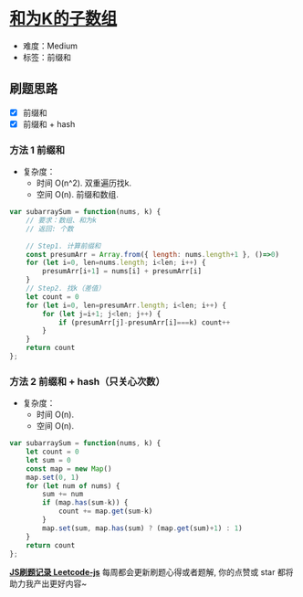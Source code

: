 # [和为K的子数组](https://leetcode-cn.com/problems/subarray-sum-equals-k/)

- 难度：Medium
- 标签：前缀和

## 刷题思路

- [x] 前缀和
- [x] 前缀和 + hash

### 方法 1 前缀和

- 复杂度：
    - 时间 O(n^2). 双重遍历找k.
    - 空间 O(n). 前缀和数组.

``` js
var subarraySum = function(nums, k) {
    // 要求：数组、和为k
    // 返回: 个数
    
    // Step1. 计算前缀和
    const presumArr = Array.from({ length: nums.length+1 }, ()=>0)
    for (let i=0, len=nums.length; i<len; i++) {
        presumArr[i+1] = nums[i] + presumArr[i]
    }
    // Step2. 找k（差值）
    let count = 0
    for (let i=0, len=presumArr.length; i<len; i++) {
        for (let j=i+1; j<len; j++) {
            if (presumArr[j]-presumArr[i]===k) count++
        }
    }
    return count
};
```

### 方法 2 前缀和 + hash（只关心次数）

- 复杂度：
    - 时间 O(n). 
    - 空间 O(n).

``` js
var subarraySum = function(nums, k) {
    let count = 0
    let sum = 0
    const map = new Map()
    map.set(0, 1)
    for (let num of nums) {
        sum += num
        if (map.has(sum-k)) {
            count += map.get(sum-k)
        }
        map.set(sum, map.has(sum) ? (map.get(sum)+1) : 1)
    }
    return count
};
```

**[JS刷题记录 Leetcode-js](https://github.com/Nodreame/leetcode-js)** 每周都会更新刷题心得或者题解, 你的点赞或 star 都将助力我产出更好内容~
